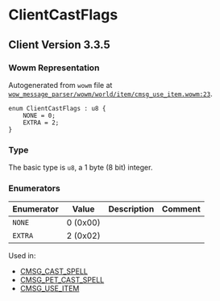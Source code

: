 # ClientCastFlags

## Client Version 3.3.5

### Wowm Representation

Autogenerated from `wowm` file at [`wow_message_parser/wowm/world/item/cmsg_use_item.wowm:23`](https://github.com/gtker/wow_messages/tree/main/wow_message_parser/wowm/world/item/cmsg_use_item.wowm#L23).

```rust,ignore
enum ClientCastFlags : u8 {
    NONE = 0;
    EXTRA = 2;
}
```
### Type
The basic type is `u8`, a 1 byte (8 bit) integer.
### Enumerators
| Enumerator | Value  | Description | Comment |
| --------- | -------- | ----------- | ------- |
| `NONE` | 0 (0x00) |  |  |
| `EXTRA` | 2 (0x02) |  |  |

Used in:
* [CMSG_CAST_SPELL](cmsg_cast_spell.md)
* [CMSG_PET_CAST_SPELL](cmsg_pet_cast_spell.md)
* [CMSG_USE_ITEM](cmsg_use_item.md)

